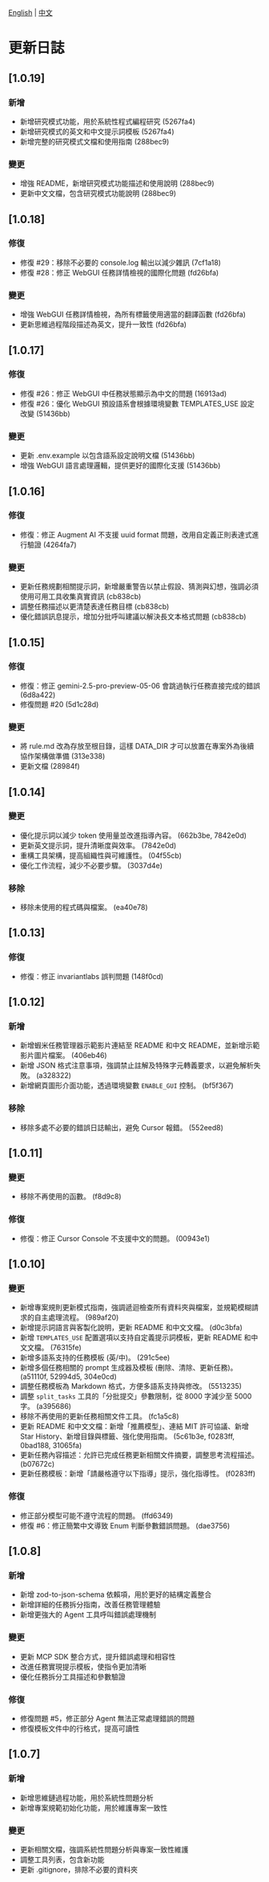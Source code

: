 [English](../../CHANGELOG.md) | [中文](CHANGELOG.md)

# 更新日誌

## [1.0.19]

### 新增

- 新增研究模式功能，用於系統性程式編程研究 (5267fa4)
- 新增研究模式的英文和中文提示詞模板 (5267fa4)
- 新增完整的研究模式文檔和使用指南 (288bec9)

### 變更

- 增強 README，新增研究模式功能描述和使用說明 (288bec9)
- 更新中文文檔，包含研究模式功能說明 (288bec9)

## [1.0.18]

### 修復

- 修復 #29：移除不必要的 console.log 輸出以減少雜訊 (7cf1a18)
- 修復 #28：修正 WebGUI 任務詳情檢視的國際化問題 (fd26bfa)

### 變更

- 增強 WebGUI 任務詳情檢視，為所有標籤使用適當的翻譯函數 (fd26bfa)
- 更新思維過程階段描述為英文，提升一致性 (fd26bfa)

## [1.0.17]

### 修復

- 修復 #26：修正 WebGUI 中任務狀態顯示為中文的問題 (16913ad)
- 修復 #26：優化 WebGUI 預設語系會根據環境變數 TEMPLATES_USE 設定改變 (51436bb)

### 變更

- 更新 .env.example 以包含語系設定說明文檔 (51436bb)
- 增強 WebGUI 語言處理邏輯，提供更好的國際化支援 (51436bb)

## [1.0.16]

### 修復

- 修復：修正 Augment AI 不支援 uuid format 問題，改用自定義正則表達式進行驗證 (4264fa7)

### 變更

- 更新任務規劃相關提示詞，新增嚴重警告以禁止假設、猜測與幻想，強調必須使用可用工具收集真實資訊 (cb838cb)
- 調整任務描述以更清楚表達任務目標 (cb838cb)
- 優化錯誤訊息提示，增加分批呼叫建議以解決長文本格式問題 (cb838cb)

## [1.0.15]

### 修復

- 修復：修正 gemini-2.5-pro-preview-05-06 會跳過執行任務直接完成的錯誤 (6d8a422)
- 修復問題 #20 (5d1c28d)

### 變更

- 將 rule.md 改為存放至根目錄，這樣 DATA_DIR 才可以放置在專案外為後續協作架構做準備 (313e338)
- 更新文檔 (28984f)

## [1.0.14]

### 變更

- 優化提示詞以減少 token 使用量並改進指導內容。 (662b3be, 7842e0d)
- 更新英文提示詞，提升清晰度與效率。 (7842e0d)
- 重構工具架構，提高組織性與可維護性。 (04f55cb)
- 優化工作流程，減少不必要步驟。 (3037d4e)

### 移除

- 移除未使用的程式碼與檔案。 (ea40e78)

## [1.0.13]

### 修復

- 修復：修正 invariantlabs 誤判問題 (148f0cd)

## [1.0.12]

### 新增

- 新增蝦米任務管理器示範影片連結至 README 和中文 README，並新增示範影片圖片檔案。 (406eb46)
- 新增 JSON 格式注意事項，強調禁止註解及特殊字元轉義要求，以避免解析失敗。 (a328322)
- 新增網頁圖形介面功能，透過環境變數 `ENABLE_GUI` 控制。 (bf5f367)

### 移除

- 移除多處不必要的錯誤日誌輸出，避免 Cursor 報錯。 (552eed8)

## [1.0.11]

### 變更

- 移除不再使用的函數。 (f8d9c8)

### 修復

- 修復：修正 Cursor Console 不支援中文的問題。 (00943e1)

## [1.0.10]

### 變更

- 新增專案規則更新模式指南，強調遞迴檢查所有資料夾與檔案，並規範模糊請求的自主處理流程。 (989af20)
- 新增提示詞語言與客製化說明，更新 README 和中文文檔。 (d0c3bfa)
- 新增 `TEMPLATES_USE` 配置選項以支持自定義提示詞模板，更新 README 和中文文檔。 (76315fe)
- 新增多語系支持的任務模板 (英/中)。 (291c5ee)
- 新增多個任務相關的 prompt 生成器及模板 (刪除、清除、更新任務)。 (a51110f, 52994d5, 304e0cd)
- 調整任務模板為 Markdown 格式，方便多語系支持與修改。 (5513235)
- 調整 `split_tasks` 工具的「分批提交」參數限制，從 8000 字減少至 5000 字。 (a395686)
- 移除不再使用的更新任務相關文件工具。 (fc1a5c8)
- 更新 README 和中文文檔：新增「推薦模型」、連結 MIT 許可協議、新增 Star History、新增目錄與標籤、強化使用指南。 (5c61b3e, f0283ff, 0bad188, 31065fa)
- 更新任務內容描述：允許已完成任務更新相關文件摘要，調整思考流程描述。 (b07672c)
- 更新任務模板：新增「請嚴格遵守以下指導」提示，強化指導性。 (f0283ff)

### 修復

- 修正部分模型可能不遵守流程的問題。 (ffd6349)
- 修復 #6：修正簡繁中文導致 Enum 判斷參數錯誤問題。 (dae3756)

## [1.0.8]

### 新增

- 新增 zod-to-json-schema 依賴項，用於更好的結構定義整合
- 新增詳細的任務拆分指南，改善任務管理體驗
- 新增更強大的 Agent 工具呼叫錯誤處理機制

### 變更

- 更新 MCP SDK 整合方式，提升錯誤處理和相容性
- 改進任務實現提示模板，使指令更加清晰
- 優化任務拆分工具描述和參數驗證

### 修復

- 修復問題 #5，修正部分 Agent 無法正常處理錯誤的問題
- 修復模板文件中的行格式，提高可讀性

## [1.0.7]

### 新增

- 新增思維鏈過程功能，用於系統性問題分析
- 新增專案規範初始化功能，用於維護專案一致性

### 變更

- 更新相關文檔，強調系統性問題分析與專案一致性維護
- 調整工具列表，包含新功能
- 更新 .gitignore，排除不必要的資料夾
